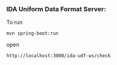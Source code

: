 ### IDA Uniform Data Format Server:

To run 
```
mvn spring-boot:run
```

open

```
http://localhost:3000/ida-udf-ws/check
```
